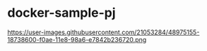 # docker-sample-pj

https://user-images.githubusercontent.com/21053284/48975155-18738600-f0ae-11e8-98a6-e7842b236720.png
